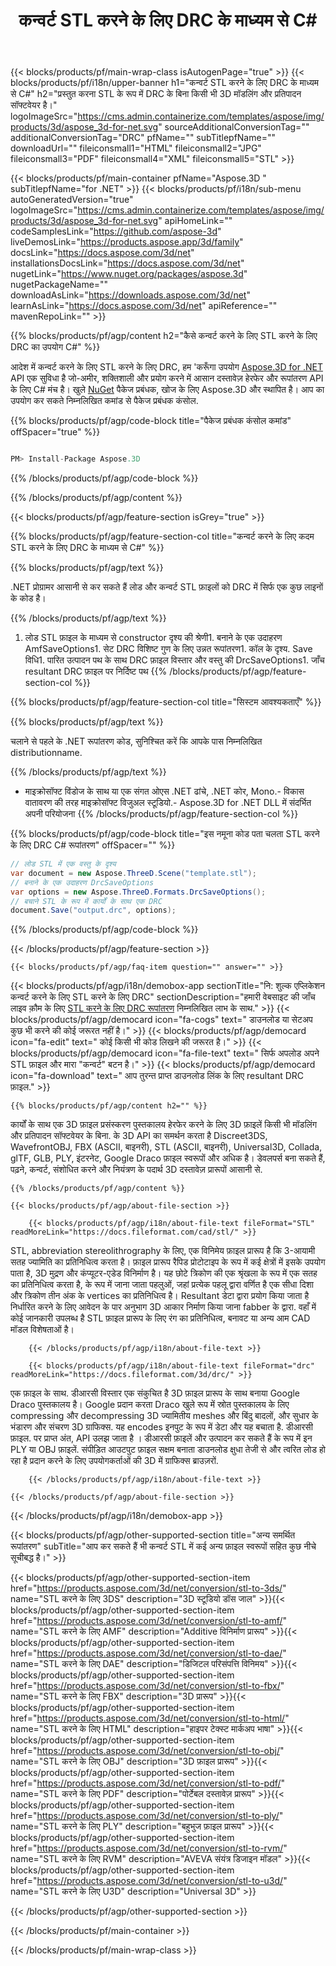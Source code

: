 ﻿---
title: कन्वर्ट STL करने के लिए DRC के माध्यम से C# 
url: /hi/net/conversion/stl-to-drc/ 
description: नमूना कोड के लिए STL करने के लिए DRC C# रूपांतरण है। उपयोग API उदाहरण कोड बैच के लिए STL फ़ाइलों को DRC भीतर रूपांतरण वीबी .NET, एएसपी .NET या किसी भी .NET आधारित आवेदन है।
---
{{< blocks/products/pf/main-wrap-class isAutogenPage="true" >}}
{{< blocks/products/pf/i18n/upper-banner h1="कन्वर्ट STL करने के लिए DRC के माध्यम से C#" h2="प्रस्तुत करना STL के रूप में DRC के बिना किसी भी 3D मॉडलिंग और प्रतिपादन सॉफ्टवेयर है।" logoImageSrc="https://cms.admin.containerize.com/templates/aspose/img/products/3d/aspose_3d-for-net.svg" sourceAdditionalConversionTag="" additionalConversionTag="DRC" pfName="" subTitlepfName="" downloadUrl="" fileiconsmall1="HTML" fileiconsmall2="JPG" fileiconsmall3="PDF" fileiconsmall4="XML" fileiconsmall5="STL" >}}

{{< blocks/products/pf/main-container pfName="Aspose.3D " subTitlepfName="for .NET" >}}
{{< blocks/products/pf/i18n/sub-menu autoGeneratedVersion="true" logoImageSrc="https://cms.admin.containerize.com/templates/aspose/img/products/3d/aspose_3d-for-net.svg" apiHomeLink="" codeSamplesLink="https://github.com/aspose-3d" liveDemosLink="https://products.aspose.app/3d/family" docsLink="https://docs.aspose.com/3d/net" installationsDocsLink="https://docs.aspose.com/3d/net" nugetLink="https://www.nuget.org/packages/aspose.3d" nugetPackageName="" downloadAsLink="https://downloads.aspose.com/3d/net" learnAsLink="https://docs.aspose.com/3d/net" apiReference="" mavenRepoLink="" >}}

{{% blocks/products/pf/agp/content h2="कैसे कन्वर्ट करने के लिए STL करने के लिए DRC का उपयोग C#" %}}

 आदेश में कन्वर्ट करने के लिए STL करने के लिए DRC, हम 'करूँगा उपयोग
 [Aspose.3D for .NET](https://products.aspose.com/3d/net) 
 API एक सुविधा है जो-अमीर, शक्तिशाली और प्रयोग करने में आसान दस्तावेज़ हेरफेर और रूपांतरण API के लिए C# मंच है। खुले
 [NuGet](https://www.nuget.org/packages/aspose.3d) 
 पैकेज प्रबंधक, खोज के लिए
 Aspose.3D 
 और स्थापित है। आप का उपयोग कर सकते निम्नलिखित कमांड से पैकेज प्रबंधक कंसोल.

{{% blocks/products/pf/agp/code-block title="पैकेज प्रबंधक कंसोल कमांड" offSpacer="true" %}}

```cs

PM> Install-Package Aspose.3D


```

{{% /blocks/products/pf/agp/code-block %}}

{{% /blocks/products/pf/agp/content %}}

{{< blocks/products/pf/agp/feature-section isGrey="true" >}}

{{% blocks/products/pf/agp/feature-section-col title="कन्वर्ट करने के लिए कदम STL करने के लिए DRC के माध्यम से C#" %}}

{{% blocks/products/pf/agp/text %}}

 .NET प्रोग्रामर आसानी से कर सकते हैं लोड और कन्वर्ट STL फ़ाइलों को DRC में सिर्फ एक कुछ लाइनों के कोड है।

{{% /blocks/products/pf/agp/text %}}

1. लोड STL फ़ाइल के माध्यम से constructor दृश्य की श्रेणी1. बनाने के एक उदाहरण AmfSaveOptions1. सेट DRC विशिष्ट गुण के लिए उन्नत रूपांतरण1. कॉल के दृश्य. Save विधि1. पारित उत्पादन पथ के साथ DRC फ़ाइल विस्तार और वस्तु की DrcSaveOptions1. जाँच resultant DRC फ़ाइल पर निर्दिष्ट पथ
{{% /blocks/products/pf/agp/feature-section-col %}}

{{% blocks/products/pf/agp/feature-section-col title="सिस्टम आवश्यकताएँ" %}}

{{% blocks/products/pf/agp/text %}}

 चलाने से पहले के .NET रूपांतरण कोड, सुनिश्चित करें कि आपके पास निम्नलिखित distributionname.

{{% /blocks/products/pf/agp/text %}}

- माइक्रोसॉफ्ट विंडोज के साथ या एक संगत ओएस .NET ढांचे, .NET कोर, Mono.- विकास वातावरण की तरह माइक्रोसॉफ्ट विजुअल स्टूडियो.- Aspose.3D for .NET DLL में संदर्भित अपनी परियोजना
{{% /blocks/products/pf/agp/feature-section-col %}}

{{% blocks/products/pf/agp/code-block title="इस नमूना कोड पता चलता STL करने के लिए DRC C# रूपांतरण" offSpacer="" %}}

```cs
// लोड STL में एक वस्तु के दृश्य 
var document = new Aspose.ThreeD.Scene("template.stl");
// बनाने के एक उदाहरण DrcSaveOptions 
var options = new Aspose.ThreeD.Formats.DrcSaveOptions();
// बचाने STL के रूप में कार्यों के साथ एक DRC 
document.Save("output.drc", options); 


```

{{% /blocks/products/pf/agp/code-block %}}

{{< /blocks/products/pf/agp/feature-section >}}

    {{< blocks/products/pf/agp/faq-item question="" answer="" >}}
 

<!-- aboutfile Starts -->

{{< blocks/products/pf/agp/i18n/demobox-app sectionTitle="नि: शुल्क एप्लिकेशन कन्वर्ट करने के लिए STL करने के लिए DRC" sectionDescription="हमारी वेबसाइट की जाँच लाइव क़ौम के लिए [STL करने के लिए DRC रूपांतरण](https://products.aspose.app/3d/conversion/stl-to-drc) निम्नलिखित लाभ के साथ." >}}
        {{< blocks/products/pf/agp/democard icon="fa-cogs" text=" डाउनलोड या सेटअप कुछ भी करने की कोई जरूरत नहीं है।" >}}
        {{< blocks/products/pf/agp/democard icon="fa-edit" text=" कोई किसी भी कोड लिखने की जरूरत है।" >}}
        {{< blocks/products/pf/agp/democard icon="fa-file-text" text=" सिर्फ अपलोड अपने STL फ़ाइल और मारा \"कन्वर्ट\" बटन है।" >}}
        {{< blocks/products/pf/agp/democard icon="fa-download" text=" आप तुरन्त प्राप्त डाउनलोड लिंक के लिए resultant DRC फ़ाइल." >}}

    {{% blocks/products/pf/agp/content h2="" %}}

 कार्यों के साथ एक 3D फ़ाइल प्रसंस्करण पुस्तकालय हेरफेर करने के लिए 3D फ़ाइलें किसी भी मॉडलिंग और प्रतिपादन सॉफ्टवेयर के बिना. के 3D API का समर्थन करता है Discreet3DS, WavefrontOBJ, FBX (ASCII, बाइनरी), STL (ASCII, बाइनरी), Universal3D, Collada, glTF, GLB, PLY, इंटरनेट, Google Draco फ़ाइल स्वरूपों और अधिक है। डेवलपर्स बना सकते हैं, पढ़ने, कन्वर्ट, संशोधित करने और नियंत्रण के पदार्थ 3D दस्तावेज़ प्रारूपों आसानी से.



    {{% /blocks/products/pf/agp/content %}}

    {{< blocks/products/pf/agp/about-file-section >}}

        {{< blocks/products/pf/agp/i18n/about-file-text fileFormat="STL" readMoreLink="https://docs.fileformat.com/cad/stl/" >}}
STL, abbreviation stereolithrography के लिए, एक विनिमेय फ़ाइल प्रारूप है कि 3-आयामी सतह ज्यामिति का प्रतिनिधित्व करता है। फ़ाइल प्रारूप रैपिड प्रोटोटाइप के रूप में कई क्षेत्रों में इसके उपयोग पाता है, 3D मुद्रण और कंप्यूटर-एडेड विनिर्माण है। यह छोटे त्रिकोण की एक श्रृंखला के रूप में एक सतह का प्रतिनिधित्व करता है, के रूप में जाना जाता पहलुओं, जहां प्रत्येक पहलू द्वारा वर्णित है एक सीधा दिशा और त्रिकोण तीन अंक के vertices का प्रतिनिधित्व है। Resultant डेटा द्वारा प्रयोग किया जाता है निर्धारित करने के लिए आवेदन के पार अनुभाग 3D आकार निर्माण किया जाना fabber के द्वारा. वहाँ में कोई जानकारी उपलब्ध है STL फ़ाइल प्रारूप के लिए रंग का प्रतिनिधित्व, बनावट या अन्य आम CAD मॉडल विशेषताओं है।

        {{< /blocks/products/pf/agp/i18n/about-file-text >}}

        {{< blocks/products/pf/agp/i18n/about-file-text fileFormat="drc" readMoreLink="https://docs.fileformat.com/3d/drc/" >}}
एक फ़ाइल के साथ. डीआरसी विस्तार एक संकुचित है 3D फ़ाइल प्रारूप के साथ बनाया Google Draco पुस्तकालय है। Google प्रदान करता Draco खुले रूप में स्रोत पुस्तकालय के लिए compressing और decompressing 3D ज्यामितीय meshes और बिंदु बादलों, और सुधार के भंडारण और संचरण 3D ग्राफिक्स. यह encodes इनपुट के रूप में डेटा और यह बचाता है. डीआरसी फ़ाइल. पर प्राप्त अंत, API उलझ जाता है । डीआरसी फ़ाइलें और उत्पादन कर सकते हैं के रूप में इन PLY या OBJ फ़ाइलें. संपीड़ित आउटपुट फ़ाइल सक्षम बनाता डाउनलोड क्षुधा तेजी से और त्वरित लोड हो रहा है प्रदान करने के लिए उपयोगकर्ताओं की 3D में ग्राफिक्स ब्राउज़रों.

        {{< /blocks/products/pf/agp/i18n/about-file-text >}}

    {{< /blocks/products/pf/agp/about-file-section >}}

{{< /blocks/products/pf/agp/i18n/demobox-app >}}

<!-- aboutfile Ends -->

{{< blocks/products/pf/agp/other-supported-section title="अन्य समर्थित रूपांतरण" subTitle="आप कर सकते हैं भी कन्वर्ट STL में कई अन्य फ़ाइल स्वरूपों सहित कुछ नीचे सूचीबद्ध है।" >}}

{{< blocks/products/pf/agp/other-supported-section-item href="https://products.aspose.com/3d/net/conversion/stl-to-3ds/" name="STL करने के लिए 3DS" description="3D स्टूडियो डॉस जाल" >}}{{< blocks/products/pf/agp/other-supported-section-item href="https://products.aspose.com/3d/net/conversion/stl-to-amf/" name="STL करने के लिए AMF" description="Additive विनिर्माण प्रारूप" >}}{{< blocks/products/pf/agp/other-supported-section-item href="https://products.aspose.com/3d/net/conversion/stl-to-dae/" name="STL करने के लिए DAE" description="डिजिटल परिसंपत्ति विनिमय" >}}{{< blocks/products/pf/agp/other-supported-section-item href="https://products.aspose.com/3d/net/conversion/stl-to-fbx/" name="STL करने के लिए FBX" description="3D प्रारूप" >}}{{< blocks/products/pf/agp/other-supported-section-item href="https://products.aspose.com/3d/net/conversion/stl-to-html/" name="STL करने के लिए HTML" description="हाइपर टेक्स्ट मार्कअप भाषा" >}}{{< blocks/products/pf/agp/other-supported-section-item href="https://products.aspose.com/3d/net/conversion/stl-to-obj/" name="STL करने के लिए OBJ" description="3D फ़ाइल प्रारूप" >}}{{< blocks/products/pf/agp/other-supported-section-item href="https://products.aspose.com/3d/net/conversion/stl-to-pdf/" name="STL करने के लिए PDF" description="पोर्टेबल दस्तावेज़ प्रारूप" >}}{{< blocks/products/pf/agp/other-supported-section-item href="https://products.aspose.com/3d/net/conversion/stl-to-ply/" name="STL करने के लिए PLY" description="बहुभुज फ़ाइल प्रारूप" >}}{{< blocks/products/pf/agp/other-supported-section-item href="https://products.aspose.com/3d/net/conversion/stl-to-rvm/" name="STL करने के लिए RVM" description="AVEVA संयंत्र डिजाइन मॉडल" >}}{{< blocks/products/pf/agp/other-supported-section-item href="https://products.aspose.com/3d/net/conversion/stl-to-u3d/" name="STL करने के लिए U3D" description="Universal 3D" >}}

{{< /blocks/products/pf/agp/other-supported-section >}}

{{< /blocks/products/pf/main-container >}}
    
{{< /blocks/products/pf/main-wrap-class >}}